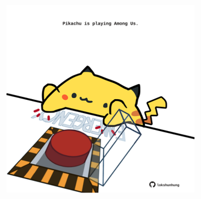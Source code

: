 <!-- built at 09/06/2024, 05:00:54 UTC -->
<p align="center">
  <img width="500" height="500" src="./ReadmeImage.svg">
</p>
